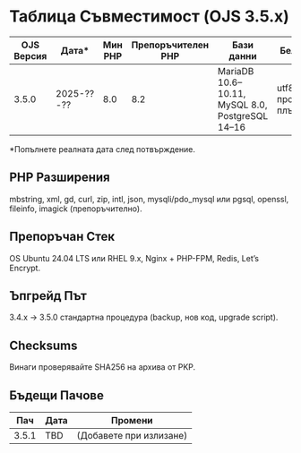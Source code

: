 # Таблица Съвместимост (OJS 3.5.x)

| OJS Версия | Дата* | Мин PHP | Препоръчителен PHP | Бази данни | Бележки |
|------------|-------|---------|--------------------|------------|---------|
| 3.5.0 | 2025-??-?? | 8.0 | 8.2 | MariaDB 10.6–10.11, MySQL 8.0, PostgreSQL 14–16 | utf8mb4; проверете плъгини |

*Попълнете реалната дата след потвърждение.

## PHP Разширения
mbstring, xml, gd, curl, zip, intl, json, mysqli/pdo_mysql или pgsql, openssl, fileinfo, imagick (препоръчително).

## Препоръчан Стек
OS Ubuntu 24.04 LTS или RHEL 9.x, Nginx + PHP-FPM, Redis, Let’s Encrypt.

## Ъпгрейд Път
3.4.x -> 3.5.0 стандартна процедура (backup, нов код, upgrade script).

## Checksums
Винаги проверявайте SHA256 на архива от PKP.

## Бъдещи Пачове
| Пач | Дата | Промени |
|-----|------|---------|
| 3.5.1 | TBD | (Добавете при излизане) |
